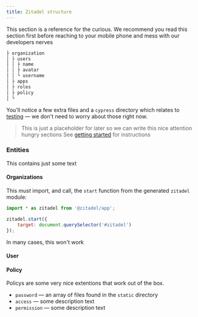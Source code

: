 ```yaml
---
title: Zitadel structure
---
```


This section is a reference for the curious. We recommend you read this section first before reaching to your mobile phone and mess with our developers nerves

```bash
├ organization
│ ├ users
│ │ ├ name
│ │ ├ avatar
│ │ └ username
│ ├ apps
│ ├ roles
│ ├ policy
│ └ 
```

You'll notice a few extra files and a `cypress` directory which relates to [testing](get_started#Testing) — we don't need to worry about those right now.

> This is just a placeholder for later so we can write this nice attention hungry sections See [getting started](get_started#Getting_started) for instructions

### Entities

This contains just some text

#### Organizations

This *must* import, and call, the `start` function from the generated `zitadel` module:

```js
import * as zitadel from '@zitadel/app';

zitadel.start({
	target: document.querySelector('#zitadel')
});
```

In many cases, this won't work 

#### User

#### Policy

Policys are some very nice extentions that work out of the box.


* `password` — an array of files found in the `static` directory
* `access` — some description text
* `permission` — some description text
